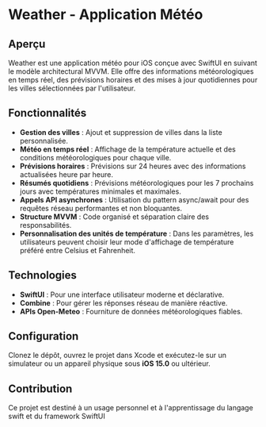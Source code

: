 # Weather - Application Météo

## Aperçu
Weather est une application météo pour iOS conçue avec SwiftUI en suivant le modèle architectural MVVM. Elle offre des informations météorologiques en temps réel, des prévisions horaires et des mises à jour quotidiennes pour les villes sélectionnées par l'utilisateur.

## Fonctionnalités
- **Gestion des villes** : Ajout et suppression de villes dans la liste personnalisée.
- **Météo en temps réel** : Affichage de la température actuelle et des conditions météorologiques pour chaque ville.
- **Prévisions horaires** : Prévisions sur 24 heures avec des informations actualisées heure par heure.
- **Résumés quotidiens** : Prévisions météorologiques pour les 7 prochains jours avec températures minimales et maximales.
- **Appels API asynchrones** : Utilisation du pattern async/await pour des requêtes réseau performantes et non bloquantes.
- **Structure MVVM** : Code organisé et séparation claire des responsabilités.
- **Personnalisation des unités de température** : Dans les paramètres, les utilisateurs peuvent choisir leur mode d'affichage de température préféré entre Celsius et Fahrenheit.
## Technologies
- **SwiftUI** : Pour une interface utilisateur moderne et déclarative.
- **Combine** : Pour gérer les réponses réseau de manière réactive.
- **APIs Open-Meteo** : Fourniture de données météorologiques fiables.

## Configuration
Clonez le dépôt, ouvrez le projet dans Xcode et exécutez-le sur un simulateur ou un appareil physique sous **iOS 15.0** ou ultérieur.

## Contribution
Ce projet est destiné à un usage personnel et à l'apprentissage du langage swift et du framework SwiftUI
